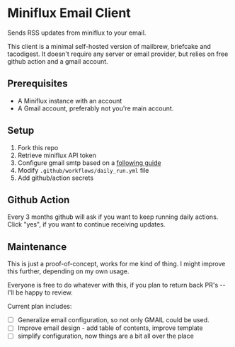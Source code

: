 # Miniflux Email Client
Sends RSS updates from miniflux to your email. 

This client is a minimal self-hosted version of mailbrew, briefcake and tacodigest. It doesn't require any server or email provider, but relies on free github action and a gmail account.

## Prerequisites
- A Miniflux instance with an account
- A Gmail account, preferably not you're main account.

## Setup
1. Fork this repo
2. Retrieve miniflux API token
3. Configure gmail smtp based on a [following guide](https://community.cloudflare.com/t/solved-how-to-use-gmail-smtp-to-send-from-an-email-address-which-uses-cloudflare-email-routing/382769/2)
4. Modify `.github/workflows/daily_run.yml` file
5. Add github/action secrets


## Github Action
Every 3 months github will ask if you want to keep running daily actions. Click "yes", if you want to continue receiving updates.

## Maintenance
This is just a proof-of-concept, works for me kind of thing. I might improve this further, depending on my own usage.

Everyone is free to do whatever with this, if you plan to return back PR's -- I'll be happy to review.

Current plan includes:
- [ ] Generalize email configuration, so not only GMAIL could be used.
- [ ] Improve email design - add table of contents, improve template
- [ ] simplify configuration, now things are a bit all over the place
